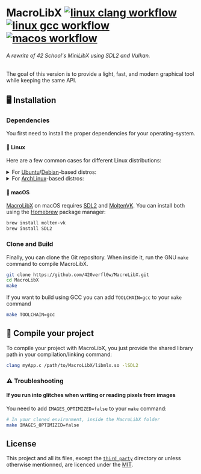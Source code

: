 # MacroLibX [![linux clang workflow][linux-clang_badge]][linux-clang_wf] [![linux gcc workflow][linux-gcc_badge]][linux-gcc_wf] [![macos workflow][macos_badge]][macos_wf]
###### A rewrite of 42 School's MiniLibX using SDL2 and Vulkan. 

The goal of this version is to provide a light, fast, and modern graphical tool while keeping the same API.

## 🖥️ Installation

### Dependencies

You first need to install the proper dependencies for your operating-system. 

#### 🐧 Linux

Here are a few common cases for different Linux distributions:

<details>
  <summary>
    For <a href="https://ubuntu.com">Ubuntu</a>/<a href="https://debian.org">Debian</a>-based distros:
  </summary>
<pre><code><!--
-->sudo apt update
sudo apt install libsdl2-2.0-0 libsdl2-dev build-essential
</code></pre>
</details>

<details>
  <summary>
    For <a href="https://archlinux.org">ArchLinux</a>-based distros:
  </summary>
<pre><code>sudo pacman -S sdl2</code></pre>
</details>

#### 🍎 macOS

[MacroLibX](#) on macOS requires [SDL2](#) and [MoltenVK](https://github.com/KhronosGroup/MoltenVK). You can install both using the [Homebrew](https://brew.sh) package manager:
```sh
brew install molten-vk
brew install SDL2
```

### Clone and Build

Finally, you can clone the Git repository. When inside it, run the GNU `make` command to compile MacroLibX. 
```bash
git clone https://github.com/420verfl0w/MacroLibX.git
cd MacroLibX
make
```

If you want to build using GCC you can add `TOOLCHAIN=gcc` to your `make` command
```bash
make TOOLCHAIN=gcc
```

## 🔨 Compile your project

To compile your project with MacroLibX, you just provide the shared library path in your compilation/linking command:

```sh
clang myApp.c /path/to/MacroLibX/libmlx.so -lSDL2
```

### ⚠️ Troubleshooting

#### If you run into glitches when writing or reading pixels from images

You need to add `IMAGES_OPTIMIZED=false` to your `make` command:

```sh
# In your cloned environment, inside the MacroLibX folder
make IMAGES_OPTIMIZED=false
```

## License

This project and all its files, except the [`third_party`](./third_party) directory or unless otherwise mentionned, are licenced under the [MIT](./LICENSE).

<!-- Links -->

[linux-clang_badge]: https://github.com/420verfl0w/MacroLibX/actions/workflows/linux_clang.yml/badge.svg
[linux-gcc_badge]: https://github.com/420verfl0w/MacroLibX/actions/workflows/linux_gcc.yml/badge.svg
[macos_badge]: https://github.com/420verfl0w/MacroLibX/actions/workflows/macos_x86.yml/badge.svg
[linux-clang_wf]: https://github.com/420verfl0w/MacroLibX/actions/workflows/linux_clang.yml
[linux-gcc_wf]: https://github.com/420verfl0w/MacroLibX/actions/workflows/linux_gcc.yml
[macos_wf]: https://github.com/420verfl0w/MacroLibX/actions/workflows/macos_x86.yml

